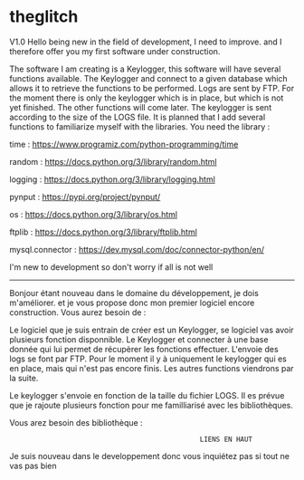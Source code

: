# theglitch
V1.0
Hello being new in the field of development, I need to improve. and I therefore offer you my first software under construction.

The software I am creating is a Keylogger, this software will have several functions available. The Keylogger and connect to a given database which allows it to retrieve the functions to be performed.
Logs are sent by FTP. For the moment there is only the keylogger which is in place, but which is not yet finished.
The other functions will come later.
The keylogger is sent according to the size of the LOGS file.
It is planned that I add several functions to familiarize myself with the libraries.
You need the library : 

time : https://www.programiz.com/python-programming/time

random : https://docs.python.org/3/library/random.html

logging : https://docs.python.org/3/library/logging.html

pynput : https://pypi.org/project/pynput/

os : https://docs.python.org/3/library/os.html

ftplib : https://docs.python.org/3/library/ftplib.html

mysql.connector : https://dev.mysql.com/doc/connector-python/en/

I'm new to development so don't worry if all is not well
_____________________________________________________________________________________________________________________________
Bonjour étant nouveau dans le domaine du développement, je dois m'améliorer. et je vous propose donc mon premier logiciel encore construction.
Vous aurez besoin de : 

Le logiciel que je suis entrain de créer est un Keylogger, se logiciel vas avoir plusieurs fonction disponnible. Le Keylogger et connecter à une base donnée qui lui permet de récupèrer les fonctions effectuer.
L'envoie des logs se font par FTP. Pour le moment il y à uniquement le keylogger qui es en place, mais qui n'est pas encore finis. Les autres functions viendrons par la suite.

Le keylogger s'envoie en fonction de la taille du fichier LOGS.
Il es prévue que je rajoute plusieurs fonction pour me familliarisé avec les bibliothèques.

Vous arez besoin des bibliothèque :

                                                   LIENS EN HAUT
Je suis nouveau dans le developpement donc vous inquiétez pas si tout ne vas pas bien

